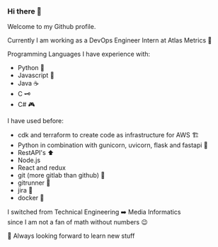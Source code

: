 ### Hi there 👋

Welcome to my Github profile.

Currently I am working as a DevOps Engineer Intern at Atlas Metrics 💚

Programming Languages I have experience with:
  - Python 🐍
  - Javascript 📜
  - Java ☕
  - C 🗝️
  - C# 🎮

I have used before:
  - cdk and terraform to create code as infrastructure for AWS 🏗️
  - Python in combination with gunicorn, uvicorn, flask and fastapi 🦄
  - RestAPI's ⬆️
  - Node.js 
  - React and redux
  - git (more gitlab than github) 🔄
  - gitrunner 🏃
  - jira 🎫
  - docker 🐳

I switched from Technical Engineering ➡️ Media Informatics </br>
since I am not a fan of math without numbers 😉

🌄 Always looking forward to learn new stuff 
